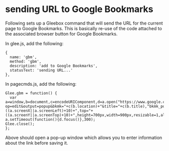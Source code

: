 # sending URL to Google Bookmarks

Following sets up a Gleebox command that will send the URL for the current page to Google Bookmarks.  This is basically re-use of the code attached to the associated browser button for Google Bookmarks.

In glee.js, add the following:

    {
      name: 'gbm',
      method: 'gbm',
      description: 'add to Google Bookmarks',
      statusText: 'sending URL...'
    },

In pagecmds.js, add the following:

    Glee.gbm = function() {
      var a=window,b=document,c=encodeURIComponent,d=a.open("https://www.google.com/bookmarks/mark?op=edit&output=popup&bkmk="+c(b.location)+"&title="+c(b.title),"bkmk_popup","left="+((a.screenX||a.screenLeft)+10)+",top="+((a.screenY||a.screenTop)+10)+",height=700px,width=900px,resizable=1,alwaysRaised=1");
    a.setTimeout(function(){d.focus()},300);
    Glee.close();
    };

Above should open a pop-up window which allows you to enter information about the link before saving it.
